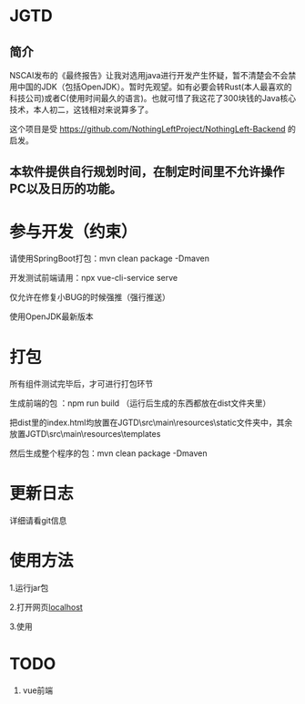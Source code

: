 # JGTD

## 简介

NSCAI发布的《最终报告》让我对选用java进行开发产生怀疑，暂不清楚会不会禁用中国的JDK（包括OpenJDK）。暂时先观望。如有必要会转Rust(本人最喜欢的科技公司)或者C(使用时间最久的语言)。也就可惜了我这花了300块钱的Java核心技术，本人初二，这钱相对来说算多了。

这个项目是受 https://github.com/NothingLeftProject/NothingLeft-Backend   的启发。

## 本软件提供自行规划时间，在制定时间里不允许操作PC以及日历的功能。

# 参与开发（约束）

请使用SpringBoot打包：mvn clean package  -Dmaven

开发测试前端请用：npx vue-cli-service serve

仅允许在修复小BUG的时候强推（强行推送）

使用OpenJDK最新版本

# 打包

所有组件测试完毕后，才可进行打包环节

生成前端的包 ：npm run build （运行后生成的东西都放在dist文件夹里）

把dist里的index.html均放置在JGTD\src\main\resources\static文件夹中，其余放置JGTD\src\main\resources\templates

然后生成整个程序的包：mvn clean package  -Dmaven

# 更新日志

详细请看git信息

# 使用方法

1.运行jar包

2.打开网页[localhost](http://localhost:8080/)

3.使用

#  TODO

1. vue前端